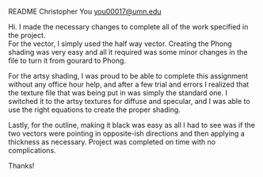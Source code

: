 README
Christopher You you00017@umn.edu

Hi.  I made the necessary changes to complete all of the work specified in the project.  
For the vector, I simply used the half way vector.
Creating the Phong shading was very easy and all it required was some minor changes in the file to turn it from gourard to Phong.

For the artsy shading, I was proud to be able to complete this assignment without any office hour help, and after a few trial and errors I realized that the
texture file that was being put in was simply the standard one.  I switched it to the artsy textures for diffuse and specular, and
I was able to use the right equations to create the proper shading.

Lastly, for the outline, making it black was easy as all I had to see was if the two vectors were pointing in opposite-ish directions and then applying 
a thickness as necessary.  Project was completed on time with no complications.

Thanks!
